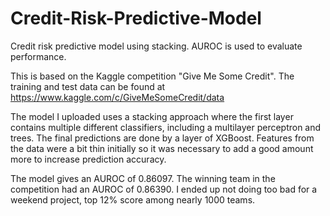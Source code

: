# Credit-Risk-Predictive-Model
Credit risk predictive model using stacking.  AUROC is used to evaluate performance.

This is based on the Kaggle competition "Give Me Some Credit".  The training and test data can be found at 
https://www.kaggle.com/c/GiveMeSomeCredit/data

The model I uploaded uses a stacking approach where the first layer contains multiple different classifiers, including a multilayer perceptron and trees.  The final predictions are done by a layer of XGBoost.  Features from the data were a bit thin initially so it was necessary to add a good amount more to increase prediction accuracy.  

The model gives an AUROC of 0.86097.  The winning team in the competition had an AUROC of 0.86390.  I ended up not doing too
bad for a weekend project, top 12% score among nearly 1000 teams.
